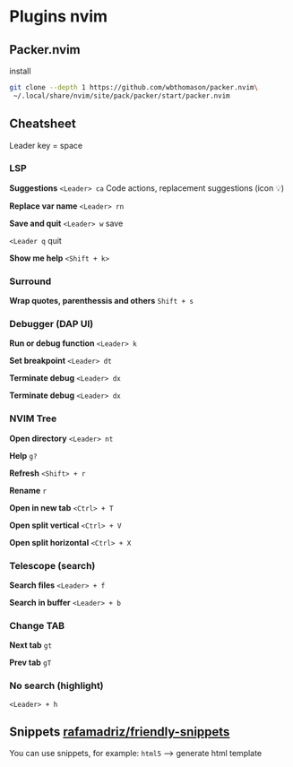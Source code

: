 # Plugins nvim

## Packer.nvim
install
```sh
git clone --depth 1 https://github.com/wbthomason/packer.nvim\
 ~/.local/share/nvim/site/pack/packer/start/packer.nvim
```

## Cheatsheet

Leader key = space

### LSP

**Suggestions**
`<Leader> ca` Code actions, replacement suggestions (icon 💡)

**Replace var name**
`<Leader> rn`

**Save and quit**
`<Leader> w` save

`<Leader q` quit

**Show me help**
`<Shift + k>`


### Surround
**Wrap quotes, parenthessis and others**
`Shift + s`

### Debugger (DAP UI)
**Run or debug function**
`<Leader> k` 

**Set breakpoint**
`<Leader> dt`

**Terminate debug**
`<Leader> dx`

**Terminate debug**
`<Leader> dx`

### NVIM Tree
**Open directory**
`<Leader> nt`

**Help**
`g?`

**Refresh**
`<Shift> + r`

**Rename**
`r`

**Open in new tab**
`<Ctrl> + T`

**Open split vertical**
`<Ctrl> + V`

**Open split horizontal**
`<Ctrl> + X`

### Telescope (search)

**Search files**
`<Leader> + f`

**Search in buffer**
`<Leader> + b`

### Change TAB
**Next tab**
`gt`

**Prev tab**
`gT`

### No search (highlight)
`<Leader> + h`

## Snippets [rafamadriz/friendly-snippets](https://github.com/rafamadriz/friendly-snippets)
You can use snippets, for example:
`html5` --> generate html template
